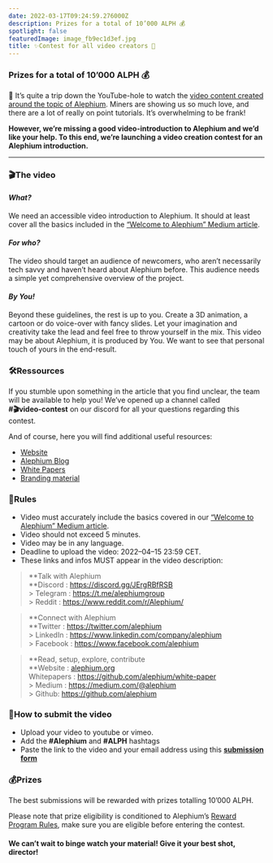 ```yaml
---
date: 2022-03-17T09:24:59.276000Z
description: Prizes for a total of 10’000 ALPH 💰
spotlight: false
featuredImage: image_fb9ec1d3ef.jpg
title: ✨Contest for all video creators 🚀
---
```


### Prizes for a total of 10’000 ALPH 💰

🐰 It’s quite a trip down the YouTube-hole to watch the <a href="https://www.youtube.com/results?search_query=alephium" data-href="https://www.youtube.com/results?search_query=alephium">video content created around the topic of Alephium</a>. Miners are showing us so much love, and there are a lot of really on point tutorials. It’s overwhelming to be frank!

**However, we’re missing a good video-introduction to Alephium and we’d like your help. To this end, we’re launching a video creation contest for an Alephium introduction.**

---

### 🎬The video

#### _What?_

We need an accessible video introduction to Alephium. It should at least cover all the basics included in the <a href="https://medium.com/@alephium/welcome-to-alephium-alph-48dfb72aa458" data-href="https://medium.com/@alephium/welcome-to-alephium-alph-48dfb72aa458">“Welcome to Alephium” Medium article</a>.

#### _For who?_

The video should target an audience of newcomers, who aren’t necessarily tech savvy and haven’t heard about Alephium before. This audience needs a simple yet comprehensive overview of the project.

#### _By You!_

Beyond these guidelines, the rest is up to you. Create a 3D animation, a cartoon or do voice-over with fancy slides. Let your imagination and creativity take the lead and feel free to throw yourself in the mix. This video may be about Alephium, it is produced by You. We want to see that personal touch of yours in the end-result.

### 🛠️Ressources

If you stumble upon something in the article that you find unclear, the team will be available to help you! We’ve opened up a channel called   
**\#🎬video-contest** on our discord for all your questions regarding this contest.

And of course, here you will find additional useful resources:

- [Website](/)
- <a href="https://medium.com/@alephium" data-href="https://medium.com/@alephium">Alephium Blog</a>
- <a href="https://github.com/alephium/white-paper" data-href="https://github.com/alephium/white-paper">White Papers</a>
- <a href="https://github.com/alephium/alephium-brand-guide" data-href="https://github.com/alephium/alephium-brand-guide">Branding material</a>

### 📝Rules

- Video must accurately include the basics covered in our <a href="https://medium.com/@alephium/welcome-to-alephium-alph-48dfb72aa458" data-href="https://medium.com/@alephium/welcome-to-alephium-alph-48dfb72aa458">“Welcome to Alephium” Medium article</a>.
- Video should not exceed 5 minutes.
- Video may be in any language.
- Deadline to upload the video: 2022–04–15 23:59 CET.
- These links and infos MUST appear in the video description:

> **Talk with Alephium  
> **Discord : <a href="https://discord.gg/JErgRBfRSB" data-href="https://discord.gg/JErgRBfRSB">https://discord.gg/JErgRBfRSB<br /> > </a>Telegram : <a href="https://t.me/alephiumgroup" data-href="https://t.me/alephiumgroup">https://t.me/alephiumgroup<br /> > </a>Reddit : <a href="https://www.reddit.com/r/Alephium/" data-href="https://www.reddit.com/r/Alephium/">https://www.reddit.com/r/Alephium/</a>

> **Connect with Alephium  
> **Twitter : <a href="https://twitter.com/alephium" data-href="https://twitter.com/alephium">https://twitter.com/alephium<br /> > </a>LinkedIn : <a href="https://www.linkedin.com/company/alephium" data-href="https://www.linkedin.com/company/alephium">https://www.linkedin.com/company/alephium<br /> > </a>Facebook : <a href="https://www.facebook.com/alephium" data-href="https://www.facebook.com/alephium">https://www.facebook.com/alephium</a>

> **Read, setup, explore, contribute  
> **Website : [alephium.org](/) <br/> Whitepapers : <a href="https://github.com/alephium/white-paper" data-href="https://github.com/alephium/white-paper">https://github.com/alephium/white-paper<br /> > </a>Medium : <a href="https://medium.com/@alephium" data-href="https://medium.com/@alephium">https://medium.com/@alephium<br /> > </a>Github: <a href="https://github.com/alephium" data-href="https://github.com/alephium">https://github.com/alephium</a>

### 🎥How to submit the video

- Upload your video to youtube or vimeo.
- Add the **\#Alephium** and **\#ALPH** hashtags
- Paste the link to the video and your email address using this <a href="https://forms.gle/LeNyEbX1KL5ZoJkLA" data-href="https://forms.gle/LeNyEbX1KL5ZoJkLA"><strong>submission form</strong></a>

### 💰Prizes

The best submissions will be rewarded with prizes totalling 10’000 ALPH.

Please note that prize eligibility is conditioned to Alephium’s <a href="https://github.com/alephium/community/blob/master/RewardProgramRules.md" data-href="https://github.com/alephium/community/blob/master/RewardProgramRules.md">Reward Program Rules</a>, make sure you are eligible before entering the contest.

#### **We can’t wait to binge watch your material! Give it your best shot, director!**
